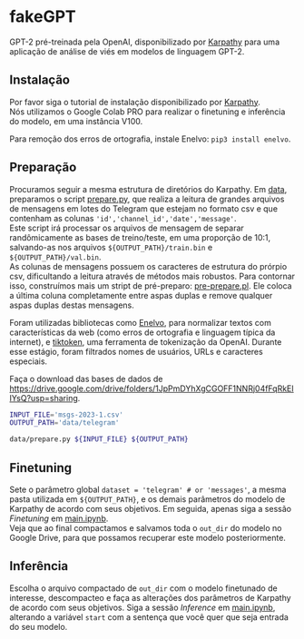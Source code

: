 # fakeGPT

GPT-2 pré-treinada pela OpenAI, disponibilizado por [Karpathy](https://github.com/karpathy/nanoGPT) para uma aplicação de análise de viés em modelos de linguagem GPT-2.

## Instalação

Por favor siga o tutorial de instalação disponibilizado por [Karpathy](https://github.com/karpathy/nanoGPT?tab=readme-ov-file#install).  
Nós utilizamos o Google Colab PRO para realizar o finetuning e inferência do modelo, em uma instância V100.  

Para remoção dos erros de ortografia, instale Enelvo: `pip3 install enelvo`.

## Preparação

Procuramos seguir a mesma estrutura de diretórios do Karpathy. Em [data](data), preparamos o script [prepare.py](data/prepare.py), que realiza a leitura de grandes arquivos de mensagens em lotes do Telegram que estejam no formato csv e que contenham as colunas `'id','channel_id','date','message'`.  
Este script irá processar os arquivos de mensagem de separar randômicamente as bases de treino/teste, em uma proporção de 10:1, salvando-as nos arquivos `${OUTPUT_PATH}/train.bin` e `${OUTPUT_PATH}/val.bin`.  
As colunas de mensagens possuem os caracteres de estrutura do prórpio csv, dificultando a leitura através de métodos mais robustos. Para contornar isso, construímos mais um stript de pré-preparo: [pre-prepare.pl](data/pre-prepare.pl). Ele coloca a última coluna completamente entre aspas duplas e remove qualquer aspas duplas destas mensagens.  

Foram utilizadas bibliotecas como [Enelvo](https://github.com/thalesbertaglia/enelvo.git), para normalizar textos com características da web (como erros de ortografia e linguagem típica da internet), e [tiktoken](https://github.com/openai/tiktoken.git), uma ferramenta de tokenização da OpenAI. Durante esse estágio, foram filtrados nomes de usuários, URLs e caracteres especiais.

Faça o download das bases de dados de https://drive.google.com/drive/folders/1JpPmDYhXgCGOFF1NNRj04fFqRkEIIYsQ?usp=sharing.


```bash
INPUT_FILE='msgs-2023-1.csv'
OUTPUT_PATH='data/telegram'

data/prepare.py ${INPUT_FILE} ${OUTPUT_PATH}
```

## Finetuning

Sete o parâmetro global `dataset = 'telegram' # or 'messages'`, a mesma pasta utilizada em `${OUTPUT_PATH}`, e os demais parâmetros do modelo de Karpathy de acordo com seus objetivos. Em seguida, apenas siga a sessão *Finetuning* em [main.ipynb](main.ipynb).  
Veja que ao final compactamos e salvamos toda o `out_dir` do modelo no Google Drive, para que possamos recuperar este modelo posteriormente.

## Inferência

Escolha o arquivo compactado de `out_dir` com o modelo finetunado de interesse, descompacteo e faça as alterações dos parâmetros de Karpathy de acordo com seus objetivos. Siga a sessão *Inference* em [main.ipynb](main.ipynb), alterando a variável `start` com a sentença que você quer que seja entrada do seu modelo.
